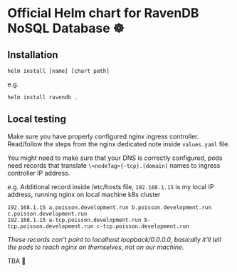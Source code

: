# Official Helm chart for RavenDB NoSQL Database  ☸️

## Installation

`helm install [name] [chart path]`

e.g.

`helm install ravendb .`


## Local testing
Make sure you have properly configured nginx ingress controller.
Read/follow the steps from the nginx dedicated note inside `values.yaml` file.

You might need to make sure that your DNS is correctly configured, pods need records that translate `\<nodeTag>{-tcp}.[domain]` names to ingress controller IP address.

e.g. Additional record inside /etc/hosts file, `192.168.1.15` is my local IP address, running nginx on local machine k8s cluster

```
192.168.1.15 a.poisson.development.run b.poisson.development.run c.poisson.development.run 
192.168.1.15 a-tcp.poisson.development.run b-tcp.poisson.development.run c-tcp.poisson.development.run 
```




*These records can't point to localhost loopback/0.0.0.0, basically it'll tell the pods to reach nginx on themselves, not on our machine.*

TBA 🔌


